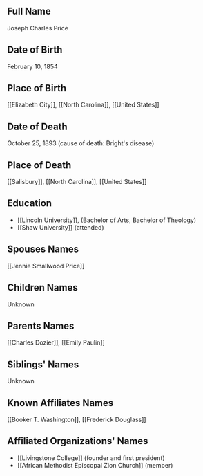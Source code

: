 ## Full Name

Joseph Charles Price

## Date of Birth

February 10, 1854

## Place of Birth

[[Elizabeth City]], [[North Carolina]], [[United States]]

## Date of Death

October 25, 1893 (cause of death: Bright's disease)

## Place of Death

[[Salisbury]], [[North Carolina]], [[United States]]

## Education

- [[Lincoln University]], (Bachelor of Arts, Bachelor of Theology)
- [[Shaw University]] (attended)

## Spouses Names

[[Jennie Smallwood Price]]

## Children Names

Unknown

## Parents Names

[[Charles Dozier]], [[Emily Paulin]]

## Siblings' Names

Unknown

## Known Affiliates Names

[[Booker T. Washington]], [[Frederick Douglass]]

## Affiliated Organizations' Names

- [[Livingstone College]] (founder and first president)
- [[African Methodist Episcopal Zion Church]] (member)